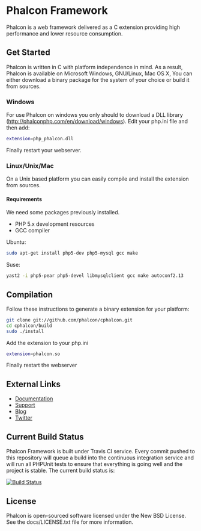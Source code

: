 Phalcon Framework
=================

Phalcon is a web framework delivered as a C extension providing high performance and lower resource consumption.

Get Started
-----------

Phalcon is written in C with platform independence in mind. As a result, Phalcon is available on Microsoft Windows, GNU/Linux, Mac OS X, You can either download a binary package for the system of your choice or build it from sources.

### Windows

For use Phalcon on windows you only should to download a DLL library (http://phalconphp.com/en/download/windows). Edit your php.ini file and then add:

```bash
extension=php_phalcon.dll
```

Finally restart your webserver.

### Linux/Unix/Mac

On a Unix based platform you can easily compile and install the extension from sources.

#### Requirements
We need some packages previously installed.

* PHP 5.x development resources
* GCC compiler

Ubuntu:

```bash
sudo apt-get install php5-dev php5-mysql gcc make
```

Suse:

```bash
yast2 -i php5-pear php5-devel libmysqlclient gcc make autoconf2.13
```

Compilation
-----------

Follow these instructions to generate a binary extension for your platform:

```bash
git clone git://github.com/phalcon/cphalcon.git
cd cphalcon/build
sudo ./install
```

Add the extension to your php.ini

```bash
extension=phalcon.so
```

Finally restart the webserver

External Links
--------------

* [Documentation](http://docs.phalconphp.com/)
* [Support](http://phalconphp.com/support)
* [Blog](http://blog.phalconphp.com)
* [Twitter](http://twitter.com/phalconphp)

Current Build Status
--------------------

Phalcon Framework is built under Travis CI service. Every commit pushed to this repository will queue a build into the continuous integration service and will run all PHPUnit tests to ensure that everything is going well and the project is stable. The current build status is:

[![Build Status](https://secure.travis-ci.org/phalcon/cphalcon.png?branch=master)](http://travis-ci.org/phalcon/cphalcon)

License
-------
Phalcon is open-sourced software licensed under the New BSD License. See the docs/LICENSE.txt file for more information.
